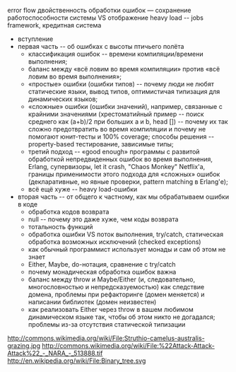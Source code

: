 error flow
двойственность обработки ошибок — сохранение работоспособности системы VS отображение
heavy load -- jobs framework, кредитная система

* вступление
* первая часть -- об ошибках с высоты птичьего полёта
  * классификация ошибок -- времени компиляции/времени выполнения;
  * баланс между «всё ловим во время компиляции» против «всё ловим во время выполнения»;
  * «простые» ошибки (ошибки типов) -- почему люди не любят статические языки, вывод типов, оптимистичая типизация для динамических языков;
  * «сложные» ошибки (ошибки значений), например, связанные с крайними значениями (хрестоматийный пример -- поиск среднего как (a+b)/2 при больших a и b, head []) -- почему их так сложно предотвратить во время компиляции и почему не помогают юнит-тесты и 100% coverage; способы решения -- property-based тестирование, зависимые типы;
  * третий подход -- «good enough» программы с развитой обработкой непредвиденных ошибок во время выполнения, Erlang, супервизоры, let it crash, "Chaos Monkey" Netflix'а, границы применимости этого подхода для «сложных» ошибок (декларативные, но явные проверки, pattern matching в Erlang'е);
  * всё ещё хуже -- heavy load-ошибки
* вторая часть -- от общего к частному, как мы обрабатываем ошибки в коде
  * обработка кодов возврата
  * null -- почему это даже хуже, чем коды возврата
  * тотальность функций
  * обработка ошибки VS поток выполнения, try/catch, статическая обработка возможных исключений (checked exceptions)
  * как обычный программист использует монады и сам об этом не знает
  * Either, Maybe, do-нотация, сравнение с try/catch
  * почему монадическая обработка ошибок важна
  * баланс между throw и Maybe/Either (и, следовательно, многословностью и непредсказуемостью) как следствие домена, проблемы при рефакторинге (домен меняется) и написании библиотек (домен неизвестен)
  * как реализовать Either через throw в вашем любимом динамическом языке так, чтобы об этом никто не догадался; проблемы из-за отсутствия статической типизации

http://commons.wikimedia.org/wiki/File:Struthio-camelus-australis-grazing.jpg
http://commons.wikimedia.org/wiki/File:%22Attack-Attack-Attack%22_-_NARA_-_513888.tif
http://en.wikipedia.org/wiki/File:Binary_tree.svg
